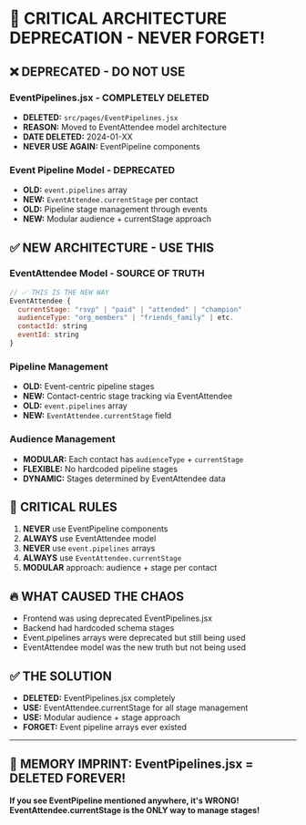 # 🚨 CRITICAL ARCHITECTURE DEPRECATION - NEVER FORGET!

## ❌ DEPRECATED - DO NOT USE

### **EventPipelines.jsx - COMPLETELY DELETED**
- **DELETED:** `src/pages/EventPipelines.jsx` 
- **REASON:** Moved to EventAttendee model architecture
- **DATE DELETED:** 2024-01-XX
- **NEVER USE AGAIN:** EventPipeline components

### **Event Pipeline Model - DEPRECATED**
- **OLD:** `event.pipelines` array
- **NEW:** `EventAttendee.currentStage` per contact
- **OLD:** Pipeline stage management through events
- **NEW:** Modular audience + currentStage approach

## ✅ NEW ARCHITECTURE - USE THIS

### **EventAttendee Model - SOURCE OF TRUTH**
```javascript
// ✅ THIS IS THE NEW WAY
EventAttendee {
  currentStage: "rsvp" | "paid" | "attended" | "champion"
  audienceType: "org_members" | "friends_family" | etc.
  contactId: string
  eventId: string
}
```

### **Pipeline Management**
- **OLD:** Event-centric pipeline stages
- **NEW:** Contact-centric stage tracking via EventAttendee
- **OLD:** `event.pipelines` array
- **NEW:** `EventAttendee.currentStage` field

### **Audience Management**
- **MODULAR:** Each contact has `audienceType` + `currentStage`
- **FLEXIBLE:** No hardcoded pipeline stages
- **DYNAMIC:** Stages determined by EventAttendee data

## 🚨 CRITICAL RULES

1. **NEVER** use EventPipeline components
2. **ALWAYS** use EventAttendee model
3. **NEVER** use `event.pipelines` arrays
4. **ALWAYS** use `EventAttendee.currentStage`
5. **MODULAR** approach: audience + stage per contact

## 🔥 WHAT CAUSED THE CHAOS

- Frontend was using deprecated EventPipelines.jsx
- Backend had hardcoded schema stages
- Event.pipelines arrays were deprecated but still being used
- EventAttendee model was the new truth but not being used

## ✅ THE SOLUTION

- **DELETED:** EventPipelines.jsx completely
- **USE:** EventAttendee.currentStage for all stage management
- **USE:** Modular audience + stage approach
- **FORGET:** Event pipeline arrays ever existed

---

## 🚨 MEMORY IMPRINT: EventPipelines.jsx = DELETED FOREVER!

**If you see EventPipeline mentioned anywhere, it's WRONG!**
**EventAttendee.currentStage is the ONLY way to manage stages!**
